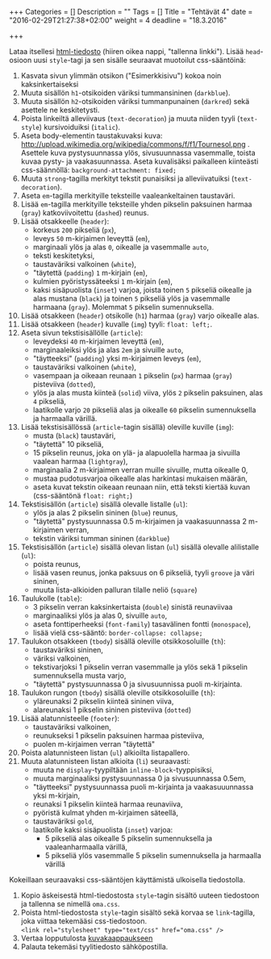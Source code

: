 +++
Categories = []
Description = ""
Tags = []
Title = "Tehtävät 4"
date = "2016-02-29T21:27:38+02:00"
weight = 4
deadline = "18.3.2016"

+++

Lataa itsellesi [html-tiedosto][html-pohja] (hiiren oikea nappi, "tallenna linkki").
Lisää `head`-osioon uusi `style`-tagi ja sen sisälle seuraavat muotoilut css-sääntöinä:

1. Kasvata sivun ylimmän otsikon ("Esimerkkisivu") kokoa noin kaksinkertaiseksi
2. Muuta sisällön `h1`-otsikoiden väriksi tummansininen (`darkblue`).
3. Muuta sisällön `h2`-otsikoiden väriksi tummanpunainen (`darkred`) sekä asettele ne keskitetysti.
4. Poista linkeiltä alleviivaus (`text-decoration`) ja muuta niiden tyyli (`text-style`) kursivoiduiksi (`italic`).
5. Aseta body-elementin taustakuvaksi kuva: http://upload.wikimedia.org/wikipedia/commons/f/f1/Tournesol.png .
    Asettele kuva pystysuunnassa ylös, sivusuunnassa vasemmalle, toista kuvaa pysty- ja vaakasuunnassa. Aseta kuvalisäksi paikalleen
    kiinteästi css-säännöllä: `background-attachment: fixed;`
6. Muuta `strong`-tagilla merkityt tekstit punaisiksi ja alleviivatuiksi (`text-decoration`).
7. Aseta `em`-tagilla merkityille teksteille vaaleankeltainen taustaväri.
1. Lisää `em`-tagilla merkityille teksteille yhden pikselin paksuinen harmaa (`gray`)
    katkoviivoitettu (`dashed`) reunus.
2. Lisää otsakkeelle (`header`):
    - korkeus `200` pikseliä (`px`),
    - leveys `50` m-kirjaimen leveyttä (`em`),
    - marginaali ylös ja alas `0`, oikealle ja vasemmalle `auto`,
    - teksti keskitetyksi,
    - taustaväriksi valkoinen (`white`),
    - "täytettä (`padding`) `1` m-kirjain (`em`),
    - kulmien pyöristyssäteeksi `1` m-kirjain (`em`),
    - kaksi sisäpuolista (`inset`) varjoa, joista toinen `5` pikseliä oikealle ja alas mustana (`black`)
      ja toinen `5` pikseliä ylös ja vasemmalle harmaana (`gray`). Molemmat `5` pikselin sumennuksella.
3. Lisää otsakkeen (`header`) otsikolle (`h1`) harmaa (`gray`) varjo oikealle alas.
4. Lisää otsakkeen (`header`) kuvalle (`img`) tyyli: `float: left;`.
5. Aseta sivun tekstisisällölle (`article`):
    - leveydeksi `40` m-kirjaimen leveyttä (`em`),
    - marginaaleiksi ylös ja alas `2em` ja sivuille `auto`,
    - "täytteeksi" (`padding`) yksi m-kirjaimen leveys (`em`),
    - taustaväriksi valkoinen (`white`),
    - vasempaan ja oikeaan reunaan `1` pikselin (`px`) harmaa (`gray`) pisteviiva (`dotted`),
    - ylös ja alas musta kiinteä (`solid`) viiva, ylös `2` pikselin paksuinen, alas `4` pikseliä,
    - laatikolle varjo `20` pikseliä alas ja oikealle `60` pikselin sumennuksella ja harmaalla värillä.
6. Lisää tekstisisällössä (`article`-tagin sisällä) oleville kuville (`img`):
    - musta (`black`) taustaväri,
    - "täytettä" 10 pikseliä,
    - 15 pikselin reunus, joka on ylä- ja alapuolella harmaa ja sivuilla vaalean harmaa (`lightgray`),
    - marginaalia 2 m-kirjaimen verran muille sivuille, mutta oikealle 0,
    - mustaa pudotusvarjoa oikealle alas harkintasi mukaisen määrän,
    - aseta kuvat tekstin oikeaan reunaan niin, että teksti kiertää kuvan (css-sääntönä `float: right;`)
7. Tekstisisällön (`article`) sisällä olevalle listalle (`ul`):
    - ylös ja alas 2 pikselin sininen (`blue`) reunus,
    - "täytettä" pystysuunnassa 0.5 m-kirjaimen ja vaakasuunnassa 2 m-kirjaimen verran,
    - tekstin väriksi tumman sininen (`darkblue`)
8. Tekstisisällön (`article`) sisällä olevan listan (`ul`) sisällä olevalle alilistalle (`ul`):
    - poista reunus,
    - lisää vasen reunus, jonka paksuus on 6 pikseliä, tyyli `groove` ja väri sininen,
    - muuta lista-alkioiden palluran tilalle neliö (`square`)
9. Taulukolle (`table`):
    - 3 pikselin verran kaksinkertaista (`double`) sinistä reunaviivaa
    - marginaaliksi ylös ja alas 0, sivuille `auto`,
    - aseta fonttiperheeksi (`font-family`) tasavälinen fontti (`monospace`),
    - lisää vielä css-sääntö: `border-collapse: collapse;`
10. Taulukon otsakkeen (`tbody`) sisällä oleville otsikkosoluille (`th`):
    - taustaväriksi sininen,
    - väriksi valkoinen,
    - tekstivarjoksi 1 pikselin verran vasemmalle ja ylös sekä 1 pikselin sumennuksella musta varjo,
    - "täytettä" pystysuunnassa 0 ja sivusuunnissa puoli m-kirjainta.
11. Taulukon rungon (`tbody`) sisällä oleville otsikkosoluille (`th`):
    - yläreunaksi 2 pikselin kiinteä sininen viiva,
    - alareunaksi 1 pikselin sininen pisteviiva (`dotted`)
12. Lisää alatunnisteelle (`footer`):
    - taustaväriksi valkoinen,
    - reunukseksi 1 pikselin paksuinen harmaa pisteviiva,
    - puolen m-kirjaimen verran "täytettä"
13. Poista alatunnisteen listan (`ul`) alkioilta listapallero.
14. Muuta alatunnisteen listan alkioita (`li`) seuraavasti:
    - muuta ne `display`-tyypiltään `inline-block`-tyyppisiksi,
    - muuta marginaaliksi pystysuunnassa 0 ja sivusuunnassa 0.5em,
    - "täytteeksi" pystysuunnassa puoli m-kirjainta ja vaakasuuunnassa yksi m-kirjain,
    - reunaksi 1 pikselin kiinteä harmaa reunaviiva,
    - pyöristä kulmat yhden m-kirjaimen säteellä,
    - taustaväriksi `gold`,
    - laatikolle kaksi sisäpuolista (`inset`) varjoa:
        - 5 pikseliä alas oikealle 5 pikselin sumennuksella ja vaaleanharmaalla värillä,
        - 5 pikseliä ylös vasemmalle 5 pikselin sumennuksella ja harmaalla värillä

Kokeillaan seuraavaksi css-sääntöjen käyttämistä ulkoisella tiedostolla.

1. Kopio äskeisestä html-tiedostosta `style`-tagin sisältö uuteen tiedostoon ja tallenna se nimellä `oma.css`.
2. Poista html-tiedostosta `style`-tagin sisältö sekä korvaa se `link`-tagilla, joka viittaa tekemääsi css-tiedostoon.<br>
    `<link rel="stylesheet" type="text/css" href="oma.css" />`
3. Vertaa lopputulosta [kuvakaappaukseen][mallisivu]
4. Palauta tekemäsi tyylitiedosto sähköpostilla.



[html-pohja]: ../../files/tyyliteltavaa.html "Tyyliteltävä html-tiedosto"
[mallisivu]: ../../files/mallisivu.png "Mallisivu"